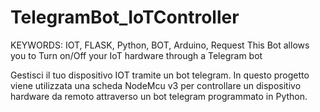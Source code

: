 # TelegramBot_IoTController
KEYWORDS: IOT, FLASK, Python, BOT, Arduino, Request
This Bot allows you to Turn on/Off your IoT hardware through a Telegram bot

Gestisci il tuo dispositivo IOT tramite un bot telegram. In questo progetto viene utilizzata una scheda NodeMcu v3 per controllare un dispositivo hardware da remoto attraverso un bot telegram programmato in Python.



